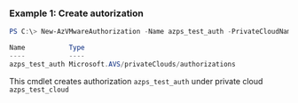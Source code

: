 ### Example 1: Create autorization
```powershell
PS C:\> New-AzVMwareAuthorization -Name azps_test_auth -PrivateCloudName azps_test_cloud -ResourceGroupName azps_test_group

Name           Type
----           ----
azps_test_auth Microsoft.AVS/privateClouds/authorizations
```

This cmdlet creates authorization `azps_test_auth` under private cloud `azps_test_cloud`